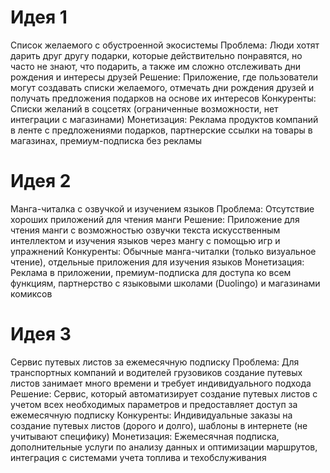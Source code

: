 # Идея 1
Список желаемого с обустроенной экосистемы
Проблема: Люди хотят дарить друг другу подарки, которые действительно понравятся, но часто не знают, что подарить, а также им сложно отслеживать дни рождения и интересы друзей
Решение: Приложение, где пользователи могут создавать списки желаемого, отмечать дни рождения друзей и получать предложения подарков на основе их интересов
Конкуренты: Списки желаний в соцсетях (ограниченные возможности, нет интеграции с магазинами)
Монетизация: Реклама продуктов компаний в ленте с предложениями подарков, партнерские ссылки на товары в магазинах, премиум-подписка без рекламы
# Идея 2
Манга-читалка с озвучкой и изучением языков
Проблема: Отсутствие хороших приложений для чтения манги
Решение: Приложение для чтения манги с возможностью озвучки текста искусственным интеллектом и изучения языков через мангу с помощью игр и упражнений
Конкуренты: Обычные манга-читалки (только визуальное чтение), отдельные приложения для изучения языков
Монетизация: Реклама в приложении, премиум-подписка для доступа ко всем функциям, партнерство с языковыми школами (Duolingo) и магазинами комиксов
# Идея 3
Сервис путевых листов за ежемесячную подписку
Проблема: Для транспортных компаний и водителей грузовиков создание путевых листов занимает много времени и требует индивидуального подхода
Решение: Сервис, который автоматизирует создание путевых листов с учетом всех необходимых параметров и предоставляет доступ за ежемесячную подписку
Конкуренты: Индивидуальные заказы на создание путевых листов (дорого и долго), шаблоны в интернете (не учитывают специфику)
Монетизация: Ежемесячная подписка, дополнительные услуги по анализу данных и оптимизации маршрутов, интеграция с системами учета топлива и техобслуживания

